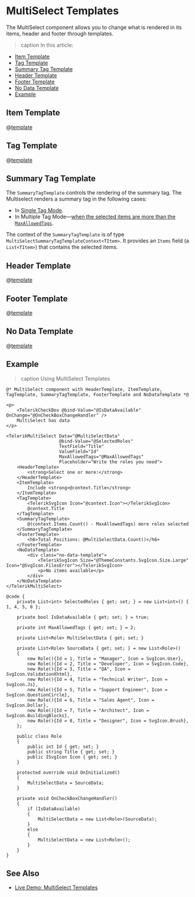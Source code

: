 
# MultiSelect Templates

The MultiSelect component allows you to change what is rendered in its items, header and footer through templates.

>caption In this article:

* [Item Template](#item-template)
* [Tag Template](#tag-template)
* [Summary Tag Template](#summary-tag-template)
* [Header Template](#header-template)
* [Footer Template](#footer-template)
* [No Data Template](#no-data-template)
* [Example](#example)

## Item Template

@[template](/_contentTemplates/dropdowns/templates.md#item-template)

## Tag Template

@[template](/_contentTemplates/dropdowns/templates.md#tag-template)

## Summary Tag Template

The `SummaryTagTemplate` controls the rendering of the summary tag. The Multiselect renders a summary tag in the following cases:
* In [Single Tag Mode](slug:multiselect-tag-mode#single-mode).
* In Multiple Tag Mode&mdash;[when the selected items are more than the `MaxAllowedTags`](slug:multiselect-tag-mode#summarized-tags-based-on-the-number-of-selections).

The context of the `SummaryTagTemplate` is of type `MultiSelectSummaryTagTemplateContext<TItem>`. It provides an `Items` field (a `List<TItem>`) that contains the selected items.

## Header Template

@[template](/_contentTemplates/dropdowns/templates.md#header-template)

## Footer Template

@[template](/_contentTemplates/dropdowns/templates.md#footer-template)

## No Data Template

@[template](/_contentTemplates/dropdowns/templates.md#no-data-template)

## Example

>caption Using MultiSelect Templates

````RAZOR
@* MultiSelect component with HeaderTemplate, ItemTemplate, TagTemplate, SummaryTagTemplate, FooterTemplate and NoDataTemplate *@

<p>
    <TelerikCheckBox @bind-Value="@IsDataAvailable" OnChange="@OnCheckBoxChangeHandler" />
    MultiSelect has data
</p>

<TelerikMultiSelect Data="@MultiSelectData"
                    @bind-Value="@SelectedRoles"
                    TextField="Title"
                    ValueField="Id"
                    MaxAllowedTags="@MaxAllowedTags"
                    Placeholder="Write the roles you need">
    <HeaderTemplate>
        <strong>Select one or more:</strong>
    </HeaderTemplate>
    <ItemTemplate>
        Include <strong>@context.Title</strong>
    </ItemTemplate>
    <TagTemplate>
        <TelerikSvgIcon Icon="@context.Icon"></TelerikSvgIcon>
        @context.Title
    </TagTemplate>
    <SummaryTagTemplate>
        @(context.Items.Count() - MaxAllowedTags) more roles selected
    </SummaryTagTemplate>
    <FooterTemplate>
        <h6>Total Positions: @MultiSelectData.Count()</h6>
    </FooterTemplate>
    <NoDataTemplate>
        <div class="no-data-template">
            <TelerikSvgIcon Size="@ThemeConstants.SvgIcon.Size.Large" Icon="@SvgIcon.FilesError"></TelerikSvgIcon>
            <p>No items available</p>
        </div>
    </NoDataTemplate>
</TelerikMultiSelect>

@code {
    private List<int> SelectedRoles { get; set; } = new List<int>() { 1, 4, 5, 8 };

    private bool IsDataAvailable { get; set; } = true;

    private int MaxAllowedTags { get; set; } = 2;

    private List<Role> MultiSelectData { get; set; }

    private List<Role> SourceData { get; set; } = new List<Role>()
    {
        new Role(){Id = 1, Title = "Manager", Icon = SvgIcon.User},
        new Role(){Id = 2, Title = "Developer", Icon = SvgIcon.Code},
        new Role(){Id = 3, Title = "QA", Icon = SvgIcon.ValidationXhtml},
        new Role(){Id = 4, Title = "Technical Writer", Icon = SvgIcon.Js},
        new Role(){Id = 5, Title = "Support Engineer", Icon = SvgIcon.QuestionCircle},
        new Role(){Id = 6, Title = "Sales Agent", Icon = SvgIcon.Dollar},
        new Role(){Id = 7, Title = "Architect", Icon = SvgIcon.BuildingBlocks},
        new Role(){Id = 8, Title = "Designer", Icon = SvgIcon.Brush},
    };

    public class Role
    {
        public int Id { get; set; }
        public string Title { get; set; }
        public ISvgIcon Icon { get; set; }
    }

    protected override void OnInitialized()
    {
        MultiSelectData = SourceData;
    }

    private void OnCheckBoxChangeHandler()
    {
        if (IsDataAvailable)
        {
            MultiSelectData = new List<Role>(SourceData);
        }
        else
        {
            MultiSelectData = new List<Role>();
        }
    }
}
````

## See Also

* [Live Demo: MultiSelect Templates](https://demos.telerik.com/blazor-ui/multiselect/templates)


